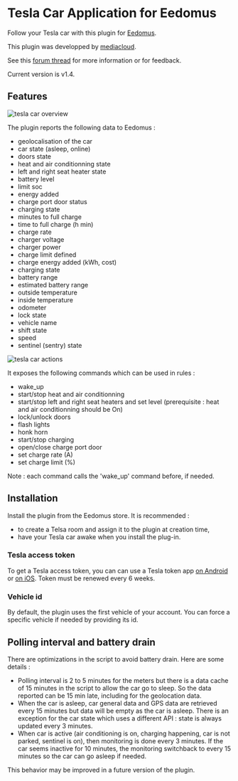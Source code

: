 # Tesla Car Application for Eedomus

Follow your Tesla car with this plugin for [Eedomus](https://www.eedomus.com/).

This plugin was developped by [mediacloud](https://forum.eedomus.com/ucp.php?i=pm&mode=compose&u=5280).

See this [forum thread](https://forum.eedomus.com/viewtopic.php?f=16&t=10515) for more information or for feedback.

Current version is v1.4.

## Features

![tesla car overview](https://user-images.githubusercontent.com/94607717/143620875-1c16aeba-d1a6-46f8-ac67-399214b530a0.png)

The plugin reports the following data to Eedomus :

- geolocalisation of the car
- car state (asleep, online)
- doors state
- heat and air conditionning state
- left and right seat heater state
- battery level
- limit soc
- energy added
- charge port door status
- charging state
- minutes to full charge
- time to full charge (h min)
- charge rate
- charger voltage
- charger power
- charge limit defined
- charge energy added (kWh, cost)
- charging state
- battery range
- estimated battery range
- outside temperature
- inside temperature
- odometer
- lock state
- vehicle name
- shift state
- speed
- sentinel (sentry) state

![tesla car actions](https://user-images.githubusercontent.com/94607717/143620966-adb1b4a2-d270-4eeb-ae6b-5c9a7aa78c9f.png)

It exposes the following commands which can be used in rules :

- wake_up
- start/stop heat and air conditionning
- start/stop left and right seat heaters and set level (prerequisite : heat and air conditionning should be On)
- lock/unlock doors
- flash lights
- honk horn
- start/stop charging
- open/close charge port door
- set charge rate (A)
- set charge limit (%)

Note : each command calls the 'wake_up' command before, if needed.

## Installation

Install the plugin from the Eedomus store.
It is recommended :
- to create a Telsa room and assign it to the plugin at creation time,
- have your Tesla car awake when you install the plug-in.

### Tesla access token

To get a Tesla access token, you can can use a Tesla token app [on Android](https://play.google.com/store/apps/details?id=net.leveugle.teslatokens&hl=fr) or [on iOS](https://apps.apple.com/us/app/auth-app-for-tesla/id1552058613). Token must be renewed every 6 weeks.

### Vehicle id

By default, the plugin uses the first vehicle of your account. You can force a specific vehicle if needed by providing its id.

## Polling interval and battery drain

There are optimizations in the script to avoid battery drain. Here are some details :

- Polling interval is 2 to 5 minutes for the meters but there is a data cache of 15 minutes in the script to allow the car go to sleep. So the data reported can be 15 min late, including for the geolocation data.
- When the car is asleep, car general data and GPS data are retrieved every 15 minutes but data will be empty as the car is asleep. There is an exception for the car state which uses a different API : state is always updated every 3 minutes.
- When car is active (air conditioning is on, charging happening, car is not parked, sentinel is on), then monitoring is done every 3 minutes. If the car seems inactive for 10 minutes, the monitoring switchback to every 15 minutes so the car can go asleep if needed.

This behavior may be improved in a future version of the plugin.
